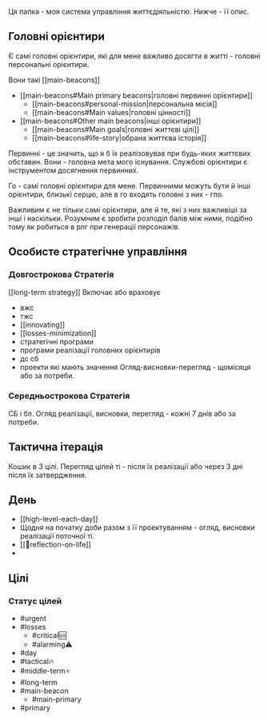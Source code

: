 Ця папка - моя система управління життєдіяльністю. Нижче - її опис.
## Головні орієнтири
Є самі головні орієнтири, які для мене важливо досягти в житті - головні персональні орієнтири.

Вони такі
[[main-beacons]]
* [[main-beacons#Main primary beacons|головні первинні орієнтири]]
	* [[main-beacons#personal-mission|персональна місія]] 
	* [[main-beacons#Main values|головні цінності]] 
* [[main-beacons#Other main beacons|інші орієнтири]] 
	* [[main-beacons#Main goals|головні життєві цілі]]
	* [[main-beacons#life-story|обрана життєва історія]]

Первинні - це значить, що я б їх реалізовував при будь-яких життєвих обставин. Вони - головна мета мого існування. Службові орієнтири є інструментом досягнення первинних.

Го - самі головні орієнтири для мене. Первинними можуть бути й інші орієнтири, близькі серцю, але в го входять головні з них - гпо.

Важливим є не тільки самі орієнтири, але й те, які з них важливіші за інші і наскільки. Розумним є зробити розподіл балів між ними, подібно тому як робиться в рпг при генерації персонажів.
## Особисте стратегічне управління
### Довгострокова Стратегія
[[long-term strategy]]
Включає або враховує
* вжс
* тжс
* [[innovating]]
* [[losses-minimization]]
* стратегічні програми
* програми реалізації головних орієнтирів
* дс сб
* проекти які мають значення
Огляд-висновки-перегляд - щомісяця або за потреби.
### Середньострокова Стратегія
СБ і бл.
Огляд реалізації, висновки, перегляд - кожні 7 днів або за потреби.
## Тактична ітерація
Кошик в 3 цілі. 
Перегляд цілей ті - після їх реалізації або через 3 дні після їх затвердження.
## День
* [[high-level-each-day]]
* Щодня на початку доби разом з її проектуванням  - огляд, висновки реалізації поточної ті.
* [[🧠reflection-on-life]]
* 
## Цілі
### Статус цілей 
- #urgent
- #losses
	- #critical🆘 
	- #alarming⚠️ 
- #day 
- #tactical🔥 
- #middle-term⭐  
- #long-term 
- #main-beacon 
	- #main-primary
- #primary